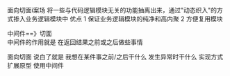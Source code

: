 面向切面i案场 
将一些与代码逻辑模块无关的功能抽离出来，通过"动态织入"的方式掺入业务逻辑模块中
优点
1 保证业务逻辑模块的纯净和高内聚
2 方便复用模块

中间件==》切面  
中间件的作用就是 在返回结果之前或之后做些事情

面向切面 说白了就是 我想在某件事之前/之后干什么 发生异常时干什么
实现方式  扩展原型 使用中间件